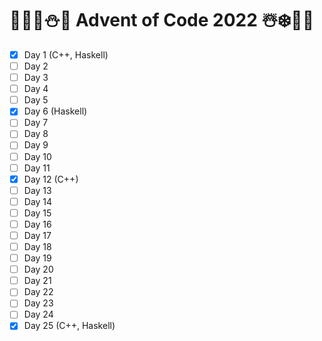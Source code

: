 # 🦌🎅🏻⛄🎁 Advent of Code 2022 ☃️❄️🤶🎄
- [x] Day 1 (C++, Haskell)
- [ ] Day 2
- [ ] Day 3
- [ ] Day 4
- [ ] Day 5
- [x] Day 6 (Haskell)
- [ ] Day 7
- [ ] Day 8
- [ ] Day 9
- [ ] Day 10
- [ ] Day 11
- [x] Day 12 (C++)
- [ ] Day 13
- [ ] Day 14
- [ ] Day 15
- [ ] Day 16
- [ ] Day 17
- [ ] Day 18
- [ ] Day 19
- [ ] Day 20
- [ ] Day 21
- [ ] Day 22
- [ ] Day 23
- [ ] Day 24
- [x] Day 25 (C++, Haskell)
